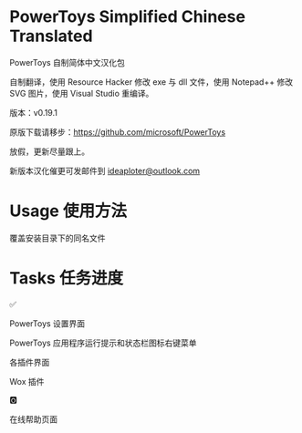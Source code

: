 # PowerToys Simplified Chinese Translated

PowerToys 自制简体中文汉化包

自制翻译，使用 Resource Hacker 修改 exe 与 dll 文件，使用 Notepad++ 修改 SVG 图片，使用 Visual Studio 重编译。

版本：v0.19.1

原版下载请移步：https://github.com/microsoft/PowerToys

放假，更新尽量跟上。

新版本汉化催更可发邮件到 ideaploter@outlook.com

# Usage 使用方法

覆盖安装目录下的同名文件

# Tasks 任务进度

✅

PowerToys 设置界面

PowerToys 应用程序运行提示和状态栏图标右键菜单

各插件界面

Wox 插件

🅾

在线帮助页面
